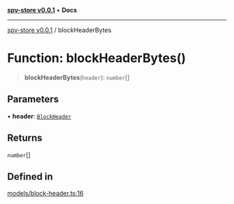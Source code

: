 [**spv-store v0.0.1**](../README.md) • **Docs**

***

[spv-store v0.0.1](../globals.md) / blockHeaderBytes

# Function: blockHeaderBytes()

> **blockHeaderBytes**(`header`): `number`[]

## Parameters

• **header**: [`BlockHeader`](../interfaces/BlockHeader.md)

## Returns

`number`[]

## Defined in

[models/block-header.ts:16](https://github.com/shruggr/ts-casemod-spv/blob/02da5207bded388f76e8bebbed39ca525a18e420/src/models/block-header.ts#L16)
